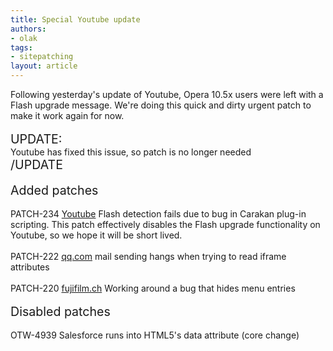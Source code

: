 ```yaml
---
title: Special Youtube update
authors:
- olak
tags:
- sitepatching
layout: article
---
```

Following yesterday&#39;s update of Youtube, Opera 10.5x users were left with a Flash upgrade message. We&#39;re doing this quick and dirty urgent patch to make it work again for now.<br/><br/><span style="font-size: 140%">UPDATE:</span><br/>Youtube has fixed this issue, so patch is no longer needed<br/><span style="font-size: 140%">/UPDATE</span><br/><br/><span style="font-size: 140%">Added patches</span><br/><br/>PATCH-234 <a href="http://www.youtube.com" target="_blank">Youtube</a> Flash detection fails due to bug in Carakan plug-in scripting. This patch effectively disables the Flash upgrade functionality on Youtube, so we hope it will be short lived.<br/><br/>PATCH-222 <a href="http://mail.qq.com" target="_blank">qq.com</a> mail sending hangs when trying to read iframe attributes<br/><br/>PATCH-220 <a href="http://www.fujifilm.ch/" target="_blank">fujifilm.ch</a> Working around a bug that hides menu entries<br/><br/><span style="font-size: 140%">Disabled patches</span><br/><br/>OTW-4939 Salesforce runs into HTML5&#39;s data attribute (core change)
